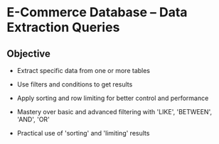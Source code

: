 # E-Commerce Database – Data Extraction Queries

## Objective

- Extract specific data from one or more tables
- Use filters and conditions to get results
- Apply sorting and row limiting for better control and performance

- Mastery over basic and advanced filtering with 'LIKE', 'BETWEEN', 'AND', 'OR'

- Practical use of 'sorting' and 'limiting' results
